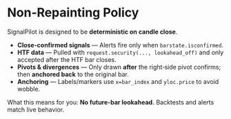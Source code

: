 # Non‑Repainting Policy

SignalPilot is designed to be **deterministic on candle close**.

- **Close‑confirmed signals** — Alerts fire only when `barstate.isconfirmed`.  
- **HTF data** — Pulled with `request.security(..., lookahead_off)` and only accepted after the HTF bar closes.  
- **Pivots & divergences** — Only drawn **after** the right‑side pivot confirms; then **anchored back** to the original bar.  
- **Anchoring** — Labels/markers use `x=bar_index` and `yloc.price` to avoid wobble.

What this means for you: **No future‑bar lookahead.** Backtests and alerts match live behavior.
